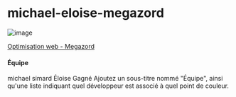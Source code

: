 # michael-eloise-megazord

![image](https://user-images.githubusercontent.com/78884924/151389026-3d871b0e-6c7f-4eca-bce0-bc82472b9860.png)


[Optimisation web - Megazord](https://smnarnold.com/projets/megazord)

#### Équipe
michael simard
Éloise Gagné
Ajoutez un sous-titre nommé "Équipe", ainsi qu'une liste indiquant quel développeur est associé à quel point de couleur.
